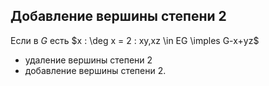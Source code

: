 ## Добавление вершины степени 2
Если в $G$ есть $x : \deg x = 2 : xy,xz \in EG \imples G-x+yz$
+ удаление вершины степени 2
+ добавление вершины степени 2.